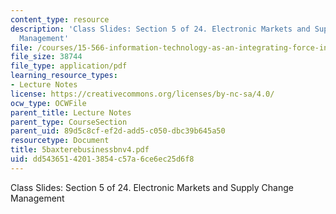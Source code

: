 ```yaml
---
content_type: resource
description: 'Class Slides: Section 5 of 24. Electronic Markets and Supply Change
  Management'
file: /courses/15-566-information-technology-as-an-integrating-force-in-manufacturing-spring-2003/dd54365142013854c57a6ce6ec25d6f8_5baxterebusinessbnv4.pdf
file_size: 38744
file_type: application/pdf
learning_resource_types:
- Lecture Notes
license: https://creativecommons.org/licenses/by-nc-sa/4.0/
ocw_type: OCWFile
parent_title: Lecture Notes
parent_type: CourseSection
parent_uid: 89d5c8cf-ef2d-add5-c050-dbc39b645a50
resourcetype: Document
title: 5baxterebusinessbnv4.pdf
uid: dd543651-4201-3854-c57a-6ce6ec25d6f8
---
```

Class Slides: Section 5 of 24. Electronic Markets and Supply Change Management